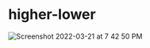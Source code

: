 # higher-lower


![Screenshot 2022-03-21 at 7 42 50 PM](https://user-images.githubusercontent.com/42440349/159279527-07d25f2b-a2b6-4196-a0bb-27ebad7c3d95.png)
